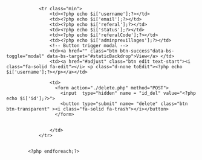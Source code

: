  <?php
$db = mysqli_connect('localhost', 'root', '','intern');
if($db){
    $sql = "SELECT id,username,email,referal, referalCode,status,adminprevillages from users;";
    if (mysqli_query($db, $sql)){
        $result = mysqli_query($db, $sql);
        $serv =mysqli_fetch_all($result, MYSQLI_ASSOC);
        //free results from memory
        mysqli_free_result($result);
        //close database
        mysqli_close($db);
    }else{
        echo "mysqli_error executing the query";
    }          

}else{
    echo "Error connecting to the database";
}

//deleting
?>
 <?php foreach($serv as $i):?>
                <tr class="min">
                    <td><?php echo $i['username'];?></td>
                    <td><?php echo $i['email'];?></td>
                    <td><?php echo $i['referal'];?></td>
                    <td><?php echo $i['status'];?></td>
                    <td><?php echo $i['referalCode'];?></td>
                    <td><?php echo $i['adminprevillages'];?></td>
                    <!-- Button trigger modal -->
                    <td><a href="" class="btn btn-success"data-bs-toggle="modal" data-bs-target="#staticBackdrop">View</a> </td>
                    <td><a href="#adjust" class="btn edit text-start"><i class="fa-solid fa-edit"></i> <p class="d-none toEdit"><?php echo $i['username'];?></p></a></td>

                    <td>
                      <form action="./delete.php" method="POST">
                        <input  type="hidden" name = "id_del" value="<?php echo $i['id'];?>">
                        <button type="submit" name= "delete" class="btn btn-transparent" ><i class="fa-solid fa-trash"></i></button>
                      </form>
                     
                      
                    </td>
                </tr>
                
                
            <?php endforeach;?>